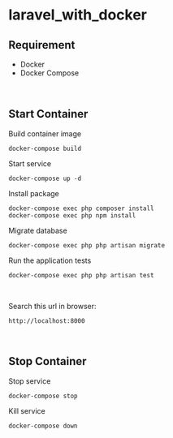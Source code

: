 # laravel_with_docker

## Requirement
- Docker
- Docker Compose

<br>

## Start Container
Build container image
```
docker-compose build
```

Start service
```
docker-compose up -d
```

Install package
```
docker-compose exec php composer install
docker-compose exec php npm install
```

Migrate database
```
docker-compose exec php php artisan migrate
```

Run the application tests
```
docker-compose exec php php artisan test
```
<br>

Search this url in browser:
```
http://localhost:8000
```

<br>

## Stop Container
Stop service
``` 
docker-compose stop
```

Kill service
```
docker-compose down
```